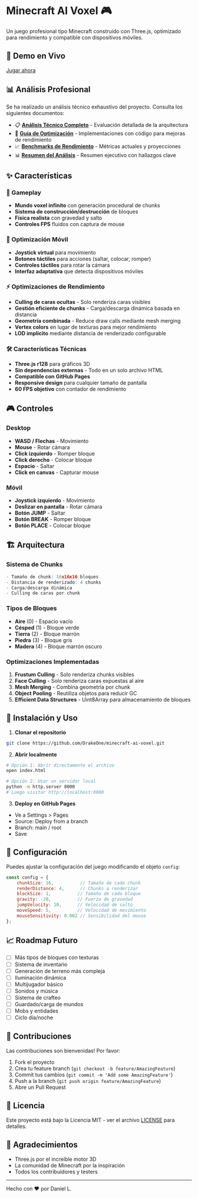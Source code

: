 # Minecraft AI Voxel 🎮

Un juego profesional tipo Minecraft construido con Three.js, optimizado para rendimiento y compatible con dispositivos móviles.

## 🚀 Demo en Vivo

[Jugar ahora](https://drakeone.github.io/minecraft-ai-voxel/)

## 📊 Análisis Profesional

Se ha realizado un análisis técnico exhaustivo del proyecto. Consulta los siguientes documentos:

- 📋 **[Análisis Técnico Completo](PROFESSIONAL_ANALYSIS.md)** - Evaluación detallada de la arquitectura
- 🚀 **[Guía de Optimización](OPTIMIZATION_GUIDE.md)** - Implementaciones con código para mejoras de rendimiento
- 📈 **[Benchmarks de Rendimiento](PERFORMANCE_BENCHMARKS.md)** - Métricas actuales y proyecciones
- 📊 **[Resumen del Análisis](docs/ANALYSIS_SUMMARY.md)** - Resumen ejecutivo con hallazgos clave

## ✨ Características

### 🎯 Gameplay
- **Mundo voxel infinito** con generación procedural de chunks
- **Sistema de construcción/destrucción** de bloques
- **Física realista** con gravedad y salto
- **Controles FPS** fluidos con captura de mouse

### 📱 Optimización Móvil
- **Joystick virtual** para movimiento
- **Botones táctiles** para acciones (saltar, colocar, romper)
- **Controles táctiles** para rotar la cámara
- **Interfaz adaptativa** que detecta dispositivos móviles

### ⚡ Optimizaciones de Rendimiento
- **Culling de caras ocultas** - Solo renderiza caras visibles
- **Gestión eficiente de chunks** - Carga/descarga dinámica basada en distancia
- **Geometría combinada** - Reduce draw calls mediante mesh merging
- **Vertex colors** en lugar de texturas para mejor rendimiento
- **LOD implícito** mediante distancia de renderizado configurable

### 🛠️ Características Técnicas
- **Three.js r128** para gráficos 3D
- **Sin dependencias externas** - Todo en un solo archivo HTML
- **Compatible con GitHub Pages**
- **Responsive design** para cualquier tamaño de pantalla
- **60 FPS objetivo** con contador de rendimiento

## 🎮 Controles

### Desktop
- **WASD / Flechas** - Movimiento
- **Mouse** - Rotar cámara
- **Click izquierdo** - Romper bloque
- **Click derecho** - Colocar bloque
- **Espacio** - Saltar
- **Click en canvas** - Capturar mouse

### Móvil
- **Joystick izquierdo** - Movimiento
- **Deslizar en pantalla** - Rotar cámara
- **Botón JUMP** - Saltar
- **Botón BREAK** - Romper bloque
- **Botón PLACE** - Colocar bloque

## 🏗️ Arquitectura

### Sistema de Chunks
```javascript
- Tamaño de chunk: 16x16x16 bloques
- Distancia de renderizado: 4 chunks
- Carga/descarga dinámica
- Culling de caras por chunk
```

### Tipos de Bloques
- **Aire** (0) - Espacio vacío
- **Césped** (1) - Bloque verde
- **Tierra** (2) - Bloque marrón
- **Piedra** (3) - Bloque gris
- **Madera** (4) - Bloque marrón oscuro

### Optimizaciones Implementadas
1. **Frustum Culling** - Solo renderiza chunks visibles
2. **Face Culling** - Solo renderiza caras expuestas al aire
3. **Mesh Merging** - Combina geometría por chunk
4. **Object Pooling** - Reutiliza objetos para reducir GC
5. **Efficient Data Structures** - Uint8Array para almacenamiento de bloques

## 🚀 Instalación y Uso

1. **Clonar el repositorio**
```bash
git clone https://github.com/DrakeOne/minecraft-ai-voxel.git
```

2. **Abrir localmente**
```bash
# Opción 1: Abrir directamente el archivo
open index.html

# Opción 2: Usar un servidor local
python -m http.server 8000
# Luego visitar http://localhost:8000
```

3. **Deploy en GitHub Pages**
- Ve a Settings > Pages
- Source: Deploy from a branch
- Branch: main / root
- Save

## 🔧 Configuración

Puedes ajustar la configuración del juego modificando el objeto `config`:

```javascript
const config = {
    chunkSize: 16,          // Tamaño de cada chunk
    renderDistance: 4,      // Chunks a renderizar
    blockSize: 1,          // Tamaño de cada bloque
    gravity: -20,          // Fuerza de gravedad
    jumpVelocity: 10,      // Velocidad de salto
    moveSpeed: 5,          // Velocidad de movimiento
    mouseSensitivity: 0.002 // Sensibilidad del mouse
};
```

## 📈 Roadmap Futuro

- [ ] Más tipos de bloques con texturas
- [ ] Sistema de inventario
- [ ] Generación de terreno más compleja
- [ ] Iluminación dinámica
- [ ] Multijugador básico
- [ ] Sonidos y música
- [ ] Sistema de crafteo
- [ ] Guardado/carga de mundos
- [ ] Mobs y entidades
- [ ] Ciclo día/noche

## 🤝 Contribuciones

Las contribuciones son bienvenidas! Por favor:

1. Fork el proyecto
2. Crea tu feature branch (`git checkout -b feature/AmazingFeature`)
3. Commit tus cambios (`git commit -m 'Add some AmazingFeature'`)
4. Push a la branch (`git push origin feature/AmazingFeature`)
5. Abre un Pull Request

## 📄 Licencia

Este proyecto está bajo la Licencia MIT - ver el archivo [LICENSE](LICENSE) para detalles.

## 🙏 Agradecimientos

- Three.js por el increíble motor 3D
- La comunidad de Minecraft por la inspiración
- Todos los contribuidores y testers

---

Hecho con ❤️ por Daniel L.